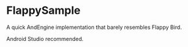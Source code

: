 FlappySample
============

A quick AndEngine implementation that barely resembles Flappy Bird.

Android Studio recommended.
